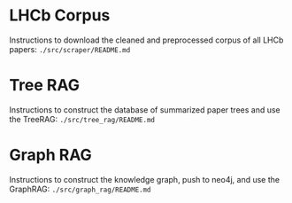 # LHCb Corpus

Instructions to download the cleaned and preprocessed corpus of all LHCb papers: `./src/scraper/README.md`

# Tree RAG

Instructions to construct the database of summarized paper trees and use the TreeRAG: `./src/tree_rag/README.md`

# Graph RAG

Instructions to construct the knowledge graph, push to neo4j, and use the GraphRAG: `./src/graph_rag/README.md`